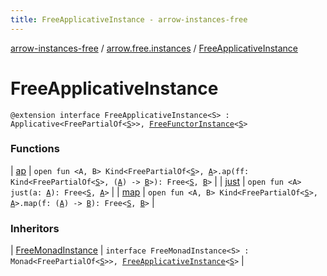 ```yaml
---
title: FreeApplicativeInstance - arrow-instances-free
---
```


[arrow-instances-free](../../index.html) / [arrow.free.instances](../index.html) / [FreeApplicativeInstance](./index.html)

# FreeApplicativeInstance

`@extension interface FreeApplicativeInstance<S> : Applicative<FreePartialOf<`[`S`](index.html#S)`>>, `[`FreeFunctorInstance`](../-free-functor-instance/index.html)`<`[`S`](index.html#S)`>`

### Functions

| [ap](ap.html) | `open fun <A, B> Kind<FreePartialOf<`[`S`](index.html#S)`>, `[`A`](ap.html#A)`>.ap(ff: Kind<FreePartialOf<`[`S`](index.html#S)`>, (`[`A`](ap.html#A)`) -> `[`B`](ap.html#B)`>): Free<`[`S`](index.html#S)`, `[`B`](ap.html#B)`>` |
| [just](just.html) | `open fun <A> just(a: `[`A`](just.html#A)`): Free<`[`S`](index.html#S)`, `[`A`](just.html#A)`>` |
| [map](map.html) | `open fun <A, B> Kind<FreePartialOf<`[`S`](index.html#S)`>, `[`A`](map.html#A)`>.map(f: (`[`A`](map.html#A)`) -> `[`B`](map.html#B)`): Free<`[`S`](index.html#S)`, `[`B`](map.html#B)`>` |

### Inheritors

| [FreeMonadInstance](../-free-monad-instance/index.html) | `interface FreeMonadInstance<S> : Monad<FreePartialOf<`[`S`](../-free-monad-instance/index.html#S)`>>, `[`FreeApplicativeInstance`](./index.html)`<`[`S`](../-free-monad-instance/index.html#S)`>` |

